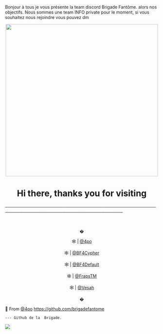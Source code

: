 Bonjour à tous je vous présente la team discord Brigade Fantôme.
alors nos objectifs.
Nous sommes une team INFO private pour le moment, si vous souhaitez nous rejoindre vous pouvez dm

<p align="center"><img src="https://64.media.tumblr.com/2350f50437f89d6a3327b5f44d80d33c/ed4bcc2fbb22d0a3-5b/s540x810/fcf58de2b1cc03bb8f73556382a9f10d7f5b95cb.gif" width="500"> 

<p align="center">
<h1 align="center">Hi there, thanks you for visiting</h1>

─────────────────────────────────────────────────────────────────────────────────────────



<br><p align="center">
�<p align="center">
🕸 | [@4po](https://github.com/4po)<p align="center">
🕸 | [@BF4Cypher](https://github.com/BF4Cypher)<p align="center">
🕸 | [@BF4Default](https://github.com/BF4Default)<p align="center">
🕸 | [@FrapsTM](https://github.com/FrapseTM)<p align="center">
🕸 | [@Vesah](https://github.com/Vesah)<p align="center">
�

🔎 From [@4po](https://github.com/4po)
</a>
https://github.com/brigadefantome

    --- Github de la  Brigade.

<a href="https://discord.gg/brigadefantome">
         <img src="https://img.shields.io/website?color=8136CA&down_color=brigadefantome&down_message=brigadefantome&label=DISCORD&logo=prophecy&logoColor=black&style=for-the-badge&up_color=brigade-fantome&up_message=DISCORD.GG%2Fbrigadefantome&url=https%3A%2F%2Fdiscord.gg%brigadefantome">
         </a>
